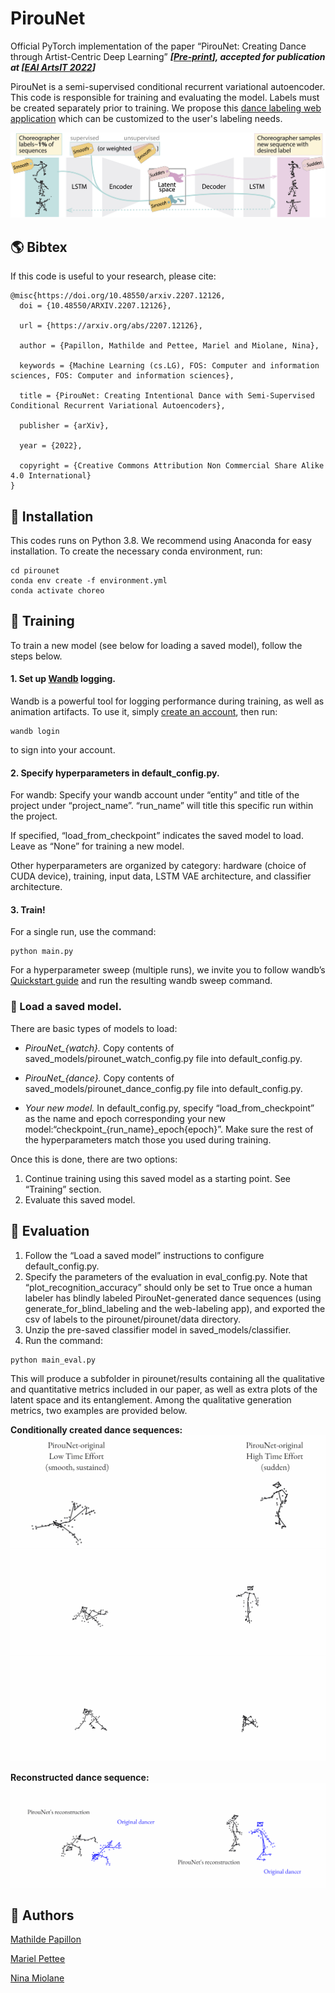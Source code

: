 # PirouNet #

Official PyTorch implementation of the paper “PirouNet: Creating Dance through Artist-Centric Deep Learning”
***[[Pre-print](https://arxiv.org/pdf/2207.12126.pdf)], accepted for publication at [[EAI ArtsIT 2022](https://artsit.eai-conferences.org/2022/)]***

PirouNet is a semi-supervised conditional recurrent variational autoencoder. This code is responsible for training and evaluating the model. Labels must be created separately prior to training. We propose this [dance labeling web application](https://github.com/mathildepapillon/pirounet_label) which can be customized to the user's labeling needs.

![Overview of PirouNet's LSTM+VAE architecture.](/images/pirounet_model.jpg)

## 🌎 Bibtex ##
If this code is useful to your research, please cite:

```
@misc{https://doi.org/10.48550/arxiv.2207.12126,
  doi = {10.48550/ARXIV.2207.12126},

  url = {https://arxiv.org/abs/2207.12126},

  author = {Papillon, Mathilde and Pettee, Mariel and Miolane, Nina},

  keywords = {Machine Learning (cs.LG), FOS: Computer and information sciences, FOS: Computer and information sciences},

  title = {PirouNet: Creating Intentional Dance with Semi-Supervised Conditional Recurrent Variational Autoencoders},

  publisher = {arXiv},

  year = {2022},

  copyright = {Creative Commons Attribution Non Commercial Share Alike 4.0 International}
}
```


## 🏡 Installation ##

This codes runs on Python 3.8. We recommend using Anaconda for easy installation. To create the necessary conda environment, run:
```
cd pirounet
conda env create -f environment.yml
conda activate choreo
```

## 🚀 Training ##

To train a new model (see below for loading a saved model), follow the steps below.

#### 1. Set up [Wandb](https://wandb.ai/home) logging.

Wandb is a powerful tool for logging performance during training, as well as animation artifacts. To use it, simply [create an account](https://wandb.auth0.com/login?state=hKFo2SBNb0U4SjE0ZWN3OGZtbTlJWTRpYkNmU0dUTWZKSDk3Y6FupWxvZ2luo3RpZNkgODhWd254WW1zdG51RTREd0pWOGVKWVVzZkVOZ0dydGqjY2lk2SBWU001N1VDd1Q5d2JHU3hLdEVER1FISUtBQkhwcHpJdw&client=VSM57UCwT9wbGSxKtEDGQHIKABHppzIw&protocol=oauth2&nonce=dEZVS3dvYXFVSjdjZFFGdw%3D%3D&redirect_uri=https%3A%2F%2Fapi.wandb.ai%2Foidc%2Fcallback&response_mode=form_post&response_type=id_token&scope=openid%20profile%20email&signup=true), then run:
```
wandb login
```
to sign into your account.

#### 2. Specify hyperparameters in default_config.py.

For wandb: Specify your wandb account under “entity” and title of the project under “project_name”. “run_name” will title this specific run within the project.

If specified, “load_from_checkpoint” indicates the saved model to load. Leave as “None” for training a new model.

Other hyperparameters are organized by category: hardware (choice of CUDA device), training, input data, LSTM VAE architecture, and classifier architecture.

#### 3. Train!
For a single run, use the command:
```
python main.py
```
For a hyperparameter sweep (multiple runs), we invite you to follow wandb’s [Quickstart guide](https://docs.wandb.ai/guides/sweeps/quickstart) and run the resulting wandb sweep command.

### 📕 Load a saved model.
There are basic types of models to load:
* *PirouNet_{watch}.*
Copy contents of saved_models/pirounet_watch_config.py file into default_config.py.

* *PirouNet_{dance}.*
Copy contents of saved_models/pirounet_dance_config.py file into default_config.py.

* *Your new model.*
In default_config.py, specify “load_from_checkpoint” as the name and epoch corresponding your new model:“checkpoint_{run_name}_epoch{epoch}”.
Make sure the rest of the hyperparameters match those you used during training.

Once this is done, there are two options:
1. Continue training using this saved model as a starting point. See “Training” section.
2. Evaluate this saved model.

## 🕺 Evaluation ##

1. Follow the “Load a saved model” instructions to configure default_config.py.
2. Specify the parameters of the evaluation in eval_config.py. Note that “plot_recognition_accuracy” should only be set to True once a human labeler has blindly labeled PirouNet-generated dance sequences (using generate_for_blind_labeling and the web-labeling app), and exported the csv of labels to the pirounet/pirounet/data directory.
3. Unzip the pre-saved classifier model in saved_models/classifier.
4. Run the command:
```
python main_eval.py
```
This will produce a subfolder in pirounet/results containing all the qualitative and quantitative metrics included in our paper, as well as extra plots of the latent space and its entanglement. Among the qualitative generation metrics, two examples are provided below.

**Conditionally created dance sequences:**
![Animated dance sequences conditionally created by PirouNet.](/images/side_by_side_pirounet_originals.gif)
![Animated dance sequences conditionally created by PirouNet.](/images/side_by_side_ex_2.gif)
![Animated dance sequences conditionally created by PirouNet.](/images/side_by_side_ex_3.gif)

**Reconstructed dance sequence:**
![PirouNet reconstructs input dance.](/images/side_by_side_recon.gif)

## 💃 Authors ##
[Mathilde Papillon](https://sites.google.com/view/mathildepapillon)

[Mariel Pettee](https://mariel-pettee.github.io/)

[Nina Miolane](https://www.ninamiolane.com/)
